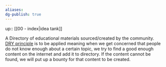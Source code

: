 ```yaml
---
aliases: 
dg-publish: true
---
```

up:: [[00 - index|idea tank]]


A Directory of educational materials sourced/created by the community.  [DRY principle](https://en.wikipedia.org/wiki/Don%27t_repeat_yourself) is to be applied meaning when we get concerned that people do not know enough about a certain topic, we try to find a good enough content on the internet and add it to directory. If the content cannot be found, we will put up a bounty for that content to be created.